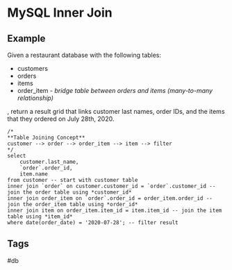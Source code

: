 # MySQL Inner Join

## Example
Given a restaurant database with the following tables:
* customers  
* orders  
* items  
* order\_item - *bridge table between orders and items (many-to-many relationship)*

, return a result grid that links customer last names, 
order IDs, and the items that they ordered on July 28th, 2020.  

```mysql
/*
**Table Joining Concept**
customer --> order --> order_item --> item --> filter 
*/
select
    customer.last_name,
    `order`.order_id,
    item.name 
from customer -- start with customer table
inner join `order` on customer.customer_id = `order`.customer_id -- join the order table using *customer_id*  
inner join order_item on `order`.order_id = order_item.order_id -- join the order_item table using *order_id*
inner join item on order_item.item_id = item.item_id -- join the item table using *item_id* 
where date(order_date) = '2020-07-28'; -- filter result
```

## Tags
#db
